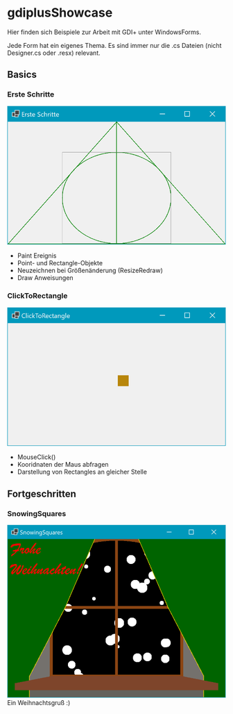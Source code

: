 # gdiplusShowcase
Hier finden sich Beispiele zur Arbeit mit GDI+ unter WindowsForms.

Jede Form hat ein eigenes Thema. Es sind immer nur die .cs Dateien (nicht Designer.cs oder .resx) relevant.

## Basics

### Erste Schritte
![ErsteSchritte.cs](./Screenshots/ErsteSchritte.png)
- Paint Ereignis
- Point- und Rectangle-Objekte
- Neuzeichnen bei Größenänderung (ResizeRedraw)
- Draw Anweisungen 

### ClickToRectangle
![ClickToRectangle.cs](./Screenshots/ClickToRectangle.png)
- MouseClick()
- Kooridnaten der Maus abfragen
- Darstellung von Rectangles an gleicher Stelle

## Fortgeschritten

### SnowingSquares
![SnowingSquares.cs](./Screenshots/SnowingSquares.png)
Ein Weihnachtsgruß :)